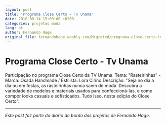 ```yaml
---
layout: post
title: 'Programa Close Certo - Tv Unama'
date: 2018-09-14 15:00:00 +0200
categories: projetos moda
lang: pt
author: Fernando Hage
original_file: fernandohage.weebly.com/Migrated/programa-close-certo-tv-unama.html
---
```


# Programa Close Certo - Tv Unama

Participação no programa Close Certo da TV Unama. Tema: "Rasteirinhas" - Marca: Osada Handmade / Estilista: Lora Cirino.Descrição: "Seja no dia a dia ou em festas, as rasteirinhas nunca saem de moda. Descubra a variedade de modelos e materiais usados para confeccioná-las, e como compor looks casuais e sofisticados. Tudo isso, nesta edição do Close Certo".

---

*Este post faz parte do diário de bordo dos projetos de Fernando Hage.*
